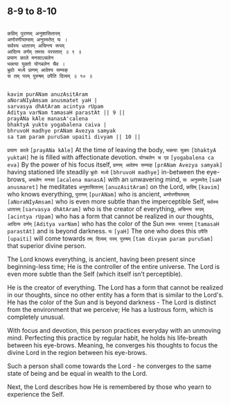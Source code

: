 ## 8-9 to 8-10


```shloka-sa

कविम् पुराणम् अनुशासितारम्
अणोरणीयाम्सम् अनुस्मतेत् यः ।
सर्वस्य धातारम् अचिन्त्य रूपम्
आदित्य वर्णम् तमसः परस्तात् ॥ ९ ॥
प्रयाण काले मनसाऽचलेन
भक्त्या युक्तो योगबलेन चैव ।
भ्रुवोः मध्ये प्राणम् आवेश्य सम्यक्
स तम् परम् पुरुषम् उपैति दिव्यम् ॥ १० ॥

```
```shloka-sa-hk

kavim purANam anuzAsitAram
aNoraNIyAmsam anusmatet yaH |
sarvasya dhAtAram acintya rUpam
Aditya varNam tamasaH parastAt || 9 ||
prayANa kAle manasA'calena
bhaktyA yukto yogabalena caiva |
bhruvoH madhye prANam Avezya samyak
sa tam param puruSam upaiti divyam || 10 ||

```
`प्रयाण काले` `[prayANa kAle]` At the time of leaving the body, `भक्त्या युक्तः` `[bhaktyA yuktaH]` he is filled with affectionate devotion. `योगबलेन च एव` `[yogabalena ca eva]` By the power of his focus itself, `प्राणम् आवेश्य सम्यक्` `[prANam Avezya samyak]` having stationed life steadily `भ्रुवोः मध्ये` `[bhruvoH madhye]` in-between the eye-brows, `अचलेन मनसा` `[acalena manasA]` with an unwavering mind, `सः अनुस्मरेत्` `[saH anusmaret]` he meditates `अनुशासितारम्` `[anuzAsitAram]` on the Lord, `कविम्` `[kavim]` who knows everything, `पुराणम्` `[purANam]` who is ancient, `अणोरणीयाम्सम्` `[aNoraNIyAmsam]` who is even more subtle than the imperceptible Self, `सर्वस्य धातारम्` `[sarvasya dhAtAram]` who is the creator of everything, `अचिन्त्य रूपम्` `[acintya rUpam]` who has a form that cannot be realized in our thoughts, `आदित्य वर्णम्` `[Aditya varNam]` who has the  color of the Sun `तमसः परस्तात्` `[tamasaH parastAt]` and is beyond darkness. `यः` `[yaH]` The one who does this `उपैति` `[upaiti]` will come towards `तम् दिव्यम् परम् पुरुषम्` `[tam divyam param puruSam]` that superior divine person.

The Lord knows everything, is ancient, having been present since beginning-less time; He is the controller of the entire universe. The Lord is even more subtle than the Self (which itself isn’t perceptible). 

He is the creator of everything. The Lord has a form that cannot be realized in our thoughts, since no other entity has a form that is similar to the Lord's. He has the color of the Sun and is beyond darkness - The Lord is distinct from the environment that we perceive; He has a lustrous form, which is completely unusual. 

With focus and devotion, this person practices everyday with an unmoving mind. Perfecting this practice by regular habit, he holds his life-breath between his eye-brows. Meaning, he converges his thoughts to focus the divine Lord in the region between his eye-brows. 

Such a person shall come towards the Lord - he converges to the same state of being and be equal in wealth to the Lord. 

Next, the Lord describes how He is remembered by those who yearn to experience the Self.


